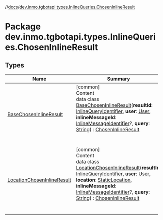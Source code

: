 //[docs](../../index.md)/[dev.inmo.tgbotapi.types.InlineQueries.ChosenInlineResult](index.md)



# Package dev.inmo.tgbotapi.types.InlineQueries.ChosenInlineResult  


## Types  
  
|  Name |  Summary | 
|---|---|
| <a name="dev.inmo.tgbotapi.types.InlineQueries.ChosenInlineResult/BaseChosenInlineResult///PointingToDeclaration/"></a>[BaseChosenInlineResult](-base-chosen-inline-result/index.md)| <a name="dev.inmo.tgbotapi.types.InlineQueries.ChosenInlineResult/BaseChosenInlineResult///PointingToDeclaration/"></a>[common]  <br>Content  <br>data class [BaseChosenInlineResult](-base-chosen-inline-result/index.md)(**resultId**: [InlineQueryIdentifier](../dev.inmo.tgbotapi.types/index.md#%5Bdev.inmo.tgbotapi.types%2FInlineQueryIdentifier%2F%2F%2FPointingToDeclaration%2F%5D%2FClasslikes%2F625018081), **user**: [User](../dev.inmo.tgbotapi.types/-user/index.md), **inlineMessageId**: [InlineMessageIdentifier](../dev.inmo.tgbotapi.types/index.md#%5Bdev.inmo.tgbotapi.types%2FInlineMessageIdentifier%2F%2F%2FPointingToDeclaration%2F%5D%2FClasslikes%2F625018081)?, **query**: [String](https://kotlinlang.org/api/latest/jvm/stdlib/kotlin/-string/index.html)) : [ChosenInlineResult](../dev.inmo.tgbotapi.types.InlineQueries.abstracts/-chosen-inline-result/index.md)  <br><br><br>|
| <a name="dev.inmo.tgbotapi.types.InlineQueries.ChosenInlineResult/LocationChosenInlineResult///PointingToDeclaration/"></a>[LocationChosenInlineResult](-location-chosen-inline-result/index.md)| <a name="dev.inmo.tgbotapi.types.InlineQueries.ChosenInlineResult/LocationChosenInlineResult///PointingToDeclaration/"></a>[common]  <br>Content  <br>data class [LocationChosenInlineResult](-location-chosen-inline-result/index.md)(**resultId**: [InlineQueryIdentifier](../dev.inmo.tgbotapi.types/index.md#%5Bdev.inmo.tgbotapi.types%2FInlineQueryIdentifier%2F%2F%2FPointingToDeclaration%2F%5D%2FClasslikes%2F625018081), **user**: [User](../dev.inmo.tgbotapi.types/-user/index.md), **location**: [StaticLocation](../dev.inmo.tgbotapi.types.location/-static-location/index.md), **inlineMessageId**: [InlineMessageIdentifier](../dev.inmo.tgbotapi.types/index.md#%5Bdev.inmo.tgbotapi.types%2FInlineMessageIdentifier%2F%2F%2FPointingToDeclaration%2F%5D%2FClasslikes%2F625018081)?, **query**: [String](https://kotlinlang.org/api/latest/jvm/stdlib/kotlin/-string/index.html)) : [ChosenInlineResult](../dev.inmo.tgbotapi.types.InlineQueries.abstracts/-chosen-inline-result/index.md)  <br><br><br>|

